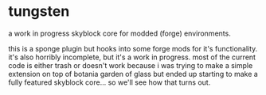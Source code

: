 # tungsten
a work in progress skyblock core for modded (forge) environments.

this is a sponge plugin but hooks into some forge mods for it's functionality. it's also horribly incomplete, but it's a work in progress. most of the current code is either trash or doesn't work because i was trying to make a simple extension on top of botania garden of glass but ended up starting to make a fully featured skyblock core... so we'll see how that turns out.
